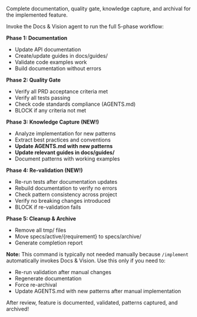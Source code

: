 Complete documentation, quality gate, knowledge capture, and archival for the implemented feature.

Invoke the Docs & Vision agent to run the full 5-phase workflow:

**Phase 1: Documentation**
- Update API documentation
- Create/update guides in docs/guides/
- Validate code examples work
- Build documentation without errors

**Phase 2: Quality Gate**
- Verify all PRD acceptance criteria met
- Verify all tests passing
- Check code standards compliance (AGENTS.md)
- BLOCK if any criteria not met

**Phase 3: Knowledge Capture (NEW!)**
- Analyze implementation for new patterns
- Extract best practices and conventions
- **Update AGENTS.md with new patterns**
- **Update relevant guides in docs/guides/**
- Document patterns with working examples

**Phase 4: Re-validation (NEW!)**
- Re-run tests after documentation updates
- Rebuild documentation to verify no errors
- Check pattern consistency across project
- Verify no breaking changes introduced
- BLOCK if re-validation fails

**Phase 5: Cleanup & Archive**
- Remove all tmp/ files
- Move specs/active/{requirement} to specs/archive/
- Generate completion report

**Note:** This command is typically not needed manually because `/implement` automatically invokes Docs & Vision. Use this only if you need to:
- Re-run validation after manual changes
- Regenerate documentation
- Force re-archival
- Update AGENTS.md with new patterns after manual implementation

After review, feature is documented, validated, patterns captured, and archived!
